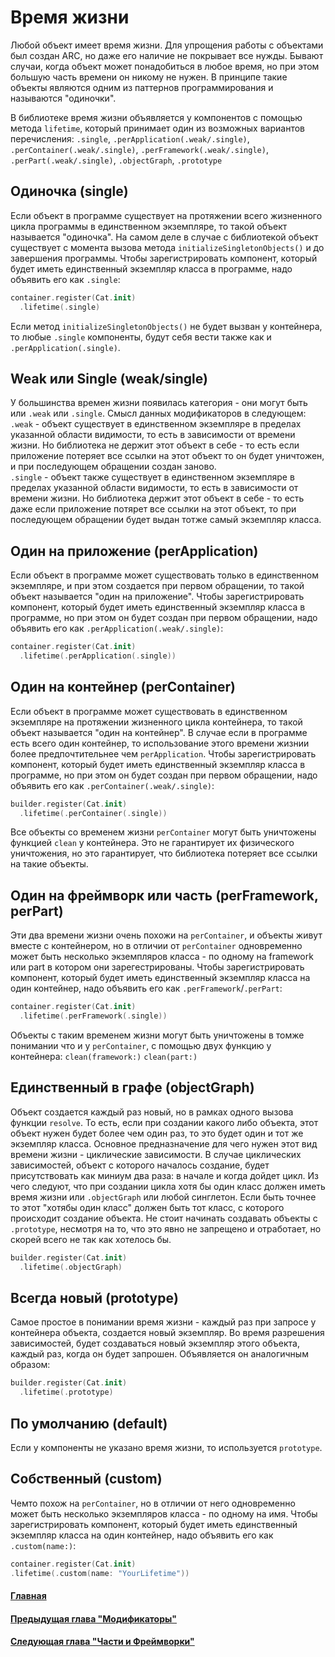# Время жизни

Любой объект имеет время жизни. Для упрощения работы с объектами был создан ARC, но даже его наличие не покрывает все нужды. Бывают случаи, когда объект может понадобиться в любое время, но при этом большую часть времени он никому не нужен. В принципе такие объекты являются одним из паттернов программирования и называются "одиночки".

В библиотеке время жизни объявляется у компонентов с помощью метода `lifetime`, который принимает один из возможных вариантов перечисления: `.single`, `.perApplication(.weak/.single)`, `.perContainer(.weak/.single)`, `.perFramework(.weak/.single)`, `.perPart(.weak/.single)`, `.objectGraph`, `.prototype`


## Одиночка (single)
Если объект в программе существует на протяжении всего жизненного цикла программы в единственном экземпляре, то такой объект называется "одиночка". На самом деле в случае с библиотекой объект существует с момента вызова метода `initializeSingletonObjects()` и до завершения программы. Чтобы зарегистрировать компонент, который будет иметь единственный экземпляр класса в программе, надо объявить его как `.single`:
```Swift
container.register(Cat.init)
  .lifetime(.single)
```
Если метод  `initializeSingletonObjects()` не будет вызван у контейнера, то любые `.single` компоненты, будут себя вести также как и `.perApplication(.single)`.

## Weak или Single (weak/single)
У большинства времен жизни появилась категория - они могут быть или `.weak` или `.single`. Смысл данных модификаторов в следующем:
`.weak` - объект существует в единственном экземпляре в пределах указанной области видимости, то есть в зависимости от времени жизни. Но библиотека не держит этот объект в себе - то есть если приложение потеряет все ссылки на этот объект то он будет уничтожен, и при последующем обращении создан заново.  
`.single` - объект также существует в единственном экземпляре в пределах указанной области видимости, то есть в зависимости от времени жизни. Но библиотека держит этот объект в себе - то есть даже если приложение потярет все ссылки на этот объект, то при последующем обращении будет выдан тотже самый экземпляр класса.

## Один на приложение (perApplication)
Если объект в программе может существовать только в единственном экземпляре, и при этом создается при первом обращении, то такой объект называется "один на приложение". Чтобы зарегистрировать компонент, который будет иметь единственный экземпляр класса в программе, но при этом он будет создан при первом обращении, надо объявить его как `.perApplication(.weak/.single)`:
```Swift
container.register(Cat.init)
  .lifetime(.perApplication(.single))
```

## Один на контейнер (perContainer)
Если объект в программе может существовать в единственном экземпляре на протяжении жизненного цикла контейнера, то такой объект называется "один на контейнер". В случае если в программе есть всего один контейнер, то использование этого времени жизнии более предпочтительнее чем `perApplication`. Чтобы зарегистрировать компонент, который будет иметь единственный экземпляр класса в программе, но при этом он будет создан при первом обращении, надо объявить его как `.perContainer(.weak/.single)`:
```Swift
builder.register(Cat.init)
  .lifetime(.perContainer(.single))
```

Все объекты со временем жизни `perContainer` могут быть уничтожены функцией `clean` у контейнера. Это не гарантирует их физического уничтожения, но это гарантирует, что библиотека потеряет все ссылки на такие объекты.

## Один на фреймворк или часть (perFramework, perPart)
Эти два времени жизни очень похожи на `perContainer`, и объекты живут вместе с контейнером, но в отличии от `perContainer` одновременно может быть несколько экземпляров класса - по одному на framework или part в котором они зарегестрированы. Чтобы зарегистрировать компонент, который будет иметь единственный экземпляр класса на один контейнер, надо объявить его как `.perFramework`/`.perPart`:
```Swift
container.register(Cat.init)
  .lifetime(.perFramework(.single))
```

Объекты с таким временем жизни могут быть уничтожены в томже понимании что и у `perContainer`, с помощью двух функцию у контейнера: `clean(framework:)` `clean(part:)`

## Единственный в графе (objectGraph)
Объект создается каждый раз новый, но в рамках одного вызова функции `resolve`. То есть, если при создании какого либо объекта, этот объект нужен будет более чем один раз, то это будет один и тот же экземпляр класса. Основное предназначение для чего нужен этот вид времени жизни - циклические зависимости. В случае циклических зависимостей, объект с которого началось создание, будет присутствовать как миниум два раза: в начале и когда дойдет цикл. Из чего следуют, что при создании цикла хотя бы один класс должен иметь время жизни или  `.objectGraph` или любой синглетон. Если быть точнее то этот "хотябы один класс" должен быть тот класс, с которого происходит создание объекта. Не стоит начинать создавать объекты с `.prototype`, несмотря на то, что это явно не запрещено и отработает, но скорей всего не так как хотелось бы.
```Swift
builder.register(Cat.init)
  .lifetime(.objectGraph)
```


## Всегда новый (prototype)
Самое простое в понимании время жизни - каждый раз при запросе у контейнера объекта, создается новый экземпляр. Во время разрешения зависимостей, будет создаваться новый экземпляр этого объекта, каждый раз, когда он будет запрошен. Объявляется он аналогичным образом:
```Swift
builder.register(Cat.init)
  .lifetime(.prototype)
```

## По умолчанию (default)
Если у компоненты не указано время жизни, то используется `prototype`.

## Собственный (сustom)
Чемто похож на `perContainer`, но в отличии от него одновременно может быть несколько экземпляров класса - по одному на имя. Чтобы зарегистрировать компонент, который будет иметь единственный экземпляр класса на один контейнер, надо объявить его как `.custom(name:)`:
```Swift
container.register(Cat.init)
.lifetime(.custom(name: "YourLifetime"))
```


#### [Главная](main.md)
#### [Предыдущая глава "Модификаторы"](modificators.md#Модификаторы)
#### [Следующая глава "Части и Фреймворки"](part_framework.md#Части_и_Фреймворки)

